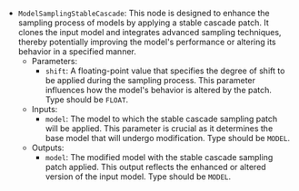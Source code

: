 - `ModelSamplingStableCascade`: This node is designed to enhance the sampling process of models by applying a stable cascade patch. It clones the input model and integrates advanced sampling techniques, thereby potentially improving the model's performance or altering its behavior in a specified manner.
    - Parameters:
        - `shift`: A floating-point value that specifies the degree of shift to be applied during the sampling process. This parameter influences how the model's behavior is altered by the patch. Type should be `FLOAT`.
    - Inputs:
        - `model`: The model to which the stable cascade sampling patch will be applied. This parameter is crucial as it determines the base model that will undergo modification. Type should be `MODEL`.
    - Outputs:
        - `model`: The modified model with the stable cascade sampling patch applied. This output reflects the enhanced or altered version of the input model. Type should be `MODEL`.
